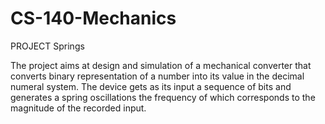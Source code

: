 # CS-140-Mechanics 
PROJECT Springs

The project aims at design and simulation of a mechanical converter that converts binary representation of a number into its value in the decimal numeral system. The device gets as its input a sequence of bits and generates a spring oscillations the frequency of which corresponds to the magnitude of the recorded input.
